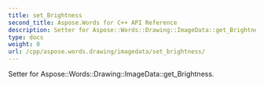 ```yaml
---
title: set_Brightness
second_title: Aspose.Words for C++ API Reference
description: Setter for Aspose::Words::Drawing::ImageData::get_Brightness. 
type: docs
weight: 0
url: /cpp/aspose.words.drawing/imagedata/set_brightness/
---
```


Setter for Aspose::Words::Drawing::ImageData::get_Brightness. 

